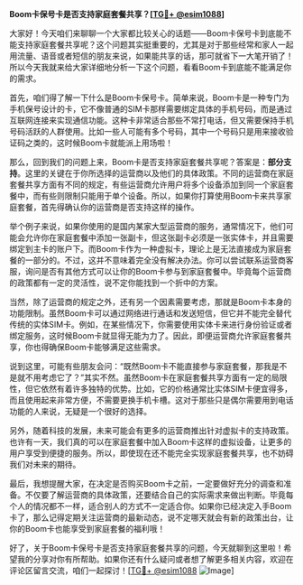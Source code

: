 **Boom卡保号卡是否支持家庭套餐共享？[[TG💪+ @esim1088](https://t.me/s/esim1088)]**

大家好！今天咱们来聊聊一个大家都比较关心的话题——Boom卡保号卡到底能不能支持家庭套餐共享呢？这个问题其实挺重要的，尤其是对于那些经常和家人一起用流量、语音或者短信的朋友来说，如果能共享的话，那可就省下一大笔开销了！所以今天我就来给大家详细地分析一下这个问题，看看Boom卡到底能不能满足你的需求。

首先，咱们得了解一下什么是Boom卡保号卡。简单来说，Boom卡是一种专门为手机保号设计的卡，它不像普通的SIM卡那样需要绑定具体的手机号码，而是通过互联网连接来实现通信功能。这种卡非常适合那些不常打电话，但又需要保持手机号码活跃的人群使用。比如一些人可能有多个号码，其中一个号码只是用来接收验证码之类的，这时候Boom卡就能派上用场啦！

那么，回到我们的问题上来，Boom卡是否支持家庭套餐共享呢？答案是：**部分支持**。这里的关键在于你所选择的运营商以及他们的具体政策。不同的运营商在家庭套餐共享方面有不同的规定，有些运营商允许用户将多个设备添加到同一个家庭套餐中，而有些则限制只能用于单个设备。所以，如果你打算使用Boom卡来共享家庭套餐，首先得确认你的运营商是否支持这样的操作。

举个例子来说，如果你使用的是国内某家大型运营商的服务，通常情况下，他们可能会允许你在家庭套餐中添加一张副卡，但这张副卡必须是一张实体卡，并且需要绑定到主卡的账户下。而Boom卡作为一种虚拟卡，理论上是无法直接成为家庭套餐的一部分的。不过，这并不意味着完全没有解决办法。你可以尝试联系运营商客服，询问是否有其他方式可以让你的Boom卡参与到家庭套餐中。毕竟每个运营商的政策都有一定的灵活性，说不定你能找到一个折中的方案。

当然，除了运营商的规定之外，还有另一个因素需要考虑，那就是Boom卡本身的功能限制。虽然Boom卡可以通过网络进行通话和发送短信，但它并不能完全替代传统的实体SIM卡。例如，在某些情况下，你需要使用实体卡来进行身份验证或者绑定服务，这时候Boom卡就显得无能为力了。因此，即便运营商允许家庭套餐共享，你也得确保Boom卡能够满足这些需求。

说到这里，可能有些朋友会问：“既然Boom卡不能直接参与家庭套餐，那我是不是就不用考虑它了？”其实不然。虽然Boom卡在家庭套餐共享方面有一定的局限性，但它依然有着许多独特的优势。比如，它的价格通常比实体SIM卡便宜得多，而且使用起来非常方便，不需要更换手机卡槽。这对于那些只是偶尔需要用到电话功能的人来说，无疑是一个很好的选择。

另外，随着科技的发展，未来可能会有更多的运营商推出针对虚拟卡的支持政策。也许有一天，我们真的可以在家庭套餐中加入Boom卡这样的虚拟设备，让更多的用户享受到便捷的服务。所以，即使现在还不能完全实现家庭套餐共享，也不妨碍我们对未来的期待。

最后，我想提醒大家，在决定是否购买Boom卡之前，一定要做好充分的调查和准备。不仅要了解运营商的具体政策，还要结合自己的实际需求来做出判断。毕竟每个人的情况都不一样，适合别人的方式不一定适合你。如果你已经决定入手Boom卡了，那么记得定期关注运营商的最新动态，说不定哪天就会有新的政策出台，让你的Boom卡也能享受到家庭套餐的福利哦！

好了，关于Boom卡保号卡是否支持家庭套餐共享的问题，今天就聊到这里啦！希望我的分享对你有所帮助。如果你还有什么疑问或者想了解更多相关内容，欢迎在评论区留言交流，咱们一起探讨！[[TG💪+ @esim1088](https://t.me/s/esim1088) ![Image](https://i.postimg.cc/4NQfJmqS/Snipaste-2025-05-13-00-14-12.png)]
